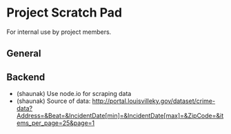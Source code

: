 # Project Scratch Pad
For internal use by project members.

## General

## Backend
* (shaunak) Use node.io for scraping data
* (shaunak) Source of data: http://portal.louisvilleky.gov/dataset/crime-data?Address=&Beat=&IncidentDate[min]=&IncidentDate[max]=&ZipCode=&items_per_page=25&page=1

